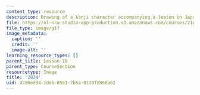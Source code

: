 ```yaml
---
content_type: resource
description: Drawing of a kanji character accompanying a lesson on Japanese.
file: https://ol-ocw-studio-app-production.s3.amazonaws.com/courses/21g-504-japanese-iv-spring-2009/4c80edd41deb05817b6a0120f8966ab2_2834.gif
file_type: image/gif
image_metadata:
  caption: ''
  credit: ''
  image-alt: ''
learning_resource_types: []
parent_title: Lesson 18
parent_type: CourseSection
resourcetype: Image
title: '2834'
uid: 4c80edd4-1deb-0581-7b6a-0120f8966ab2
---
```

